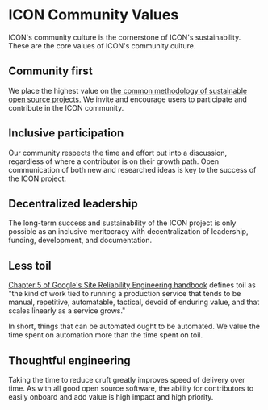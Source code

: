 # ICON Community Values

ICON's community culture is the cornerstone of ICON's sustainability. These are the core values of ICON's community culture.

## Community first

We place the highest value on [the common methodology of sustainable open source projects.](https://www.theopensourceway.org/the_open_source_way-guidebook-2.0.html) We invite and encourage users to participate and contribute in the ICON community.

## Inclusive participation

Our community respects the time and effort put into a discussion, regardless of where a contributor is on their growth path. Open communication of both new and researched ideas is key to the success of the ICON project.

## Decentralized leadership

The long-term success and sustainability of the ICON project is only possible as an inclusive meritocracy with decentralization of leadership, funding, development, and documentation.

## Less toil

[Chapter 5 of Google's Site Reliability Engineering handbook](https://sre.google/sre-book/eliminating-toil/) defines toil as "the kind of work tied to running a production service that tends to be manual, repetitive, automatable, tactical, devoid of enduring value, and that scales linearly as a service grows."

In short, things that can be automated ought to be automated. We value the time spent on automation more than the time spent on toil.

## Thoughtful engineering

Taking the time to reduce cruft greatly improves speed of delivery over time. As with all good open source software, the ability for contributors to easily onboard and add value is high impact and high priority.